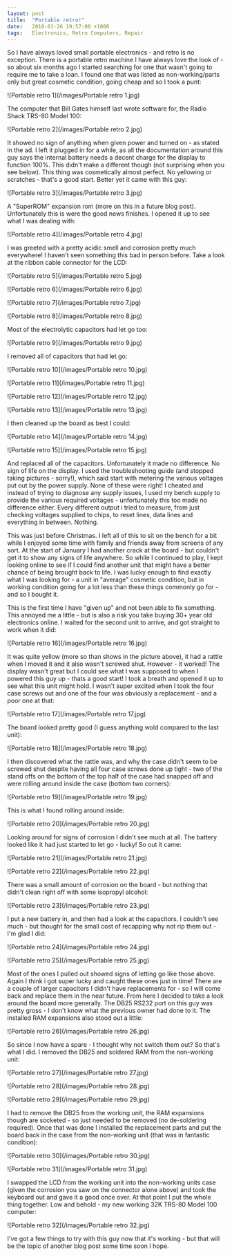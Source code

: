 ```yaml
---
layout: post
title:  "Portable retro!"
date:   2018-01-26 19:57:00 +1000
tags:   Electronics, Retro Computers, Repair
---
```


So I have always loved small portable electronics - and retro is no exception.  There is a portable retro machine I have always love the look of - so about six months ago I started searching for one that wasn't going to require me to take a loan.  I found one that was listed as non-working/parts only but great cosmetic condition, going cheap and so I took a punt:

![Portable retro 1](/images/Portable retro 1.jpg)

The computer that Bill Gates himself last wrote software for, the Radio Shack TRS-80 Model 100:

![Portable retro 2](/images/Portable retro 2.jpg)

It showed no sign of anything when given power and turned on - as stated in the ad.  I left it plugged in for a while, as all the documentation around this guy says the internal battery needs a decent charge for the display to function 100%.  This didn't make a different though (not surprising when you see below).  This thing was cosmetically almost perfect.  No yellowing or scratches - that's a good start.  Better yet it came with this guy:

![Portable retro 3](/images/Portable retro 3.jpg)

A "SuperROM" expansion rom (more on this in a future blog post).  Unfortunately this is were the good news finishes.  I opened it up to see what I was dealing with:

![Portable retro 4](/images/Portable retro 4.jpg)

I was greeted with a pretty acidic smell and corrosion pretty much everywhere!  I haven't seen something this bad in person before.  Take a look at the ribbon cable connector for the LCD:

![Portable retro 5](/images/Portable retro 5.jpg)

![Portable retro 6](/images/Portable retro 6.jpg)

![Portable retro 7](/images/Portable retro 7.jpg)

![Portable retro 8](/images/Portable retro 8.jpg)

Most of the electrolytic capacitors had let go too:

![Portable retro 9](/images/Portable retro 9.jpg)

I removed all of capacitors that had let go:

![Portable retro 10](/images/Portable retro 10.jpg)

![Portable retro 11](/images/Portable retro 11.jpg)

![Portable retro 12](/images/Portable retro 12.jpg)

![Portable retro 13](/images/Portable retro 13.jpg)

I then cleaned up the board as best I could:

![Portable retro 14](/images/Portable retro 14.jpg)

![Portable retro 15](/images/Portable retro 15.jpg)

And replaced all of the capacitors.  Unfortunately it made no difference.  No sign of life on the display.  I used the troubleshooting guide (and stopped taking pictures - sorry!), which said start with metering the various voltages put out by the power supply.  None of these were right!  I cheated and instead of trying to diagnose any supply issues, I used my bench supply to provide the various required voltages - unfortunately this too made no difference either.  Every different output i tried to measure, from just checking voltages supplied to chips, to reset lines, data lines and everything in between.  Nothing.

This was just before Christmas.  I left all of this to sit on the bench for a bit while I enjoyed some time with family and friends away from screens of any sort.  At the start of January I had another crack at the board - but couldn't get it to show any signs of life anywhere.  So while I continued to play, I kept looking online to see if I could find another unit that might have a better chance of being brought back to life.  I was lucky enough to find exactly what I was looking for - a unit in "average" cosmetic condition, but in working condition going for a lot less than these things commonly go for - and so I bought it.

This is the first time I have "given up" and not been able to fix something.  This annoyed me a little - but is also a risk you take buying 30+ year old electronics online.  I waited for the second unit to arrive, and got straight to work when it did:

![Portable retro 16](/images/Portable retro 16.jpg)

It was quite yellow (more so than shows in the picture above), it had a rattle when I moved it and it also wasn't screwed shut.  However - it worked!  The display wasn't great but I could see what I was supposed to when I powered this guy up - thats a good start!  I took a breath and opened it up to see what this unit might hold.  I wasn't super excited when I took the four case screws out and one of the four was obviously a replacement - and a poor one at that:

![Portable retro 17](/images/Portable retro 17.jpg)

The board looked pretty good (I guess anything wold compared to the last unit):

![Portable retro 18](/images/Portable retro 18.jpg)

I then discovered what the rattle was, and why the case didn't seem to be screwed shut despite having all four case screws done up tight - two of the stand offs on the bottom of the top half of the case had snapped off and were rolling around inside the case (bottom two corners):

![Portable retro 19](/images/Portable retro 19.jpg)

This is what I found rolling around inside:

![Portable retro 20](/images/Portable retro 20.jpg)

Looking around for signs of corrosion I didn't see much at all.  The battery looked like it had just started to let go - lucky!  So out it came:

![Portable retro 21](/images/Portable retro 21.jpg)

![Portable retro 22](/images/Portable retro 22.jpg)

There was a small amount of corrosion on the board - but nothing that didn't clean right off with some isopropyl alcohol:

![Portable retro 23](/images/Portable retro 23.jpg)

I put a new battery in, and then had a look at the capacitors.  I couldn't see much - but thought for the small cost of recapping why not rip them out - I'm glad I did:

![Portable retro 24](/images/Portable retro 24.jpg)

![Portable retro 25](/images/Portable retro 25.jpg)

Most of the ones I pulled out showed signs of letting go like those above.  Again I think i got super lucky and caught these ones just in time!  There are a couple of larger capacitors I didn't have replacements for - so I will come back and replace them in the near future.  From here I decided to take a look around the board more generally.  The DB25 RS232 port on this guy was pretty gross - I don't know what the previous owner had done to it.  The installed RAM expansions also stood out a little:

![Portable retro 26](/images/Portable retro 26.jpg)

So since I now have a spare - I thought why not switch them out?  So that's what I did.  I removed the DB25 and soldered RAM from the non-working unit:

![Portable retro 27](/images/Portable retro 27.jpg)

![Portable retro 28](/images/Portable retro 28.jpg)

![Portable retro 29](/images/Portable retro 29.jpg)

I had to remove the DB25 from the working unit, the RAM expansions though are socketed - so just needed to be removed (no de-soldering required).  Once that was done I installed the replacement parts and put the board back in the case from the non-working unit (that was in fantastic condition):

![Portable retro 30](/images/Portable retro 30.jpg)

![Portable retro 31](/images/Portable retro 31.jpg)

I swapped the LCD from the working unit into the non-working units case (given the corrosion you saw on the connector alone above) and took the keyboard out and gave it a good once over.  At that point I put the whole thing together.  Low and behold - my new working 32K TRS-80 Model 100 computer:

![Portable retro 32](/images/Portable retro 32.jpg)

I've got a few things to try with this guy now that it's working - but that will be the topic of another blog post some time soon I hope.